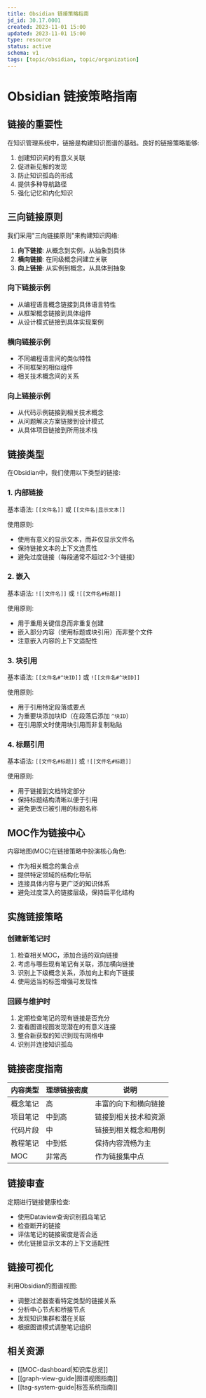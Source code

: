 ```yaml
---
title: Obsidian 链接策略指南
jd_id: 30.17.0001
created: 2023-11-01 15:00
updated: 2023-11-01 15:00
type: resource
status: active
schema: v1
tags: [topic/obsidian, topic/organization]
---
```


# Obsidian 链接策略指南

## 链接的重要性

在知识管理系统中，链接是构建知识图谱的基础。良好的链接策略能够:

1. 创建知识间的有意义关联
2. 促进新见解的发现
3. 防止知识孤岛的形成
4. 提供多种导航路径
5. 强化记忆和内化知识

## 三向链接原则

我们采用"三向链接原则"来构建知识网络:

1. **向下链接**: 从概念到实例，从抽象到具体
2. **横向链接**: 在同级概念间建立关联
3. **向上链接**: 从实例到概念，从具体到抽象

### 向下链接示例

- 从编程语言概念链接到具体语言特性
- 从框架概念链接到具体组件
- 从设计模式链接到具体实现案例

### 横向链接示例

- 不同编程语言间的类似特性
- 不同框架的相似组件
- 相关技术概念间的关系

### 向上链接示例

- 从代码示例链接到相关技术概念
- 从问题解决方案链接到设计模式
- 从具体项目链接到所用技术栈

## 链接类型

在Obsidian中，我们使用以下类型的链接:

### 1. 内部链接

基本语法: `[[文件名]]` 或 `[[文件名|显示文本]]`

使用原则:
- 使用有意义的显示文本，而非仅显示文件名
- 保持链接文本的上下文连贯性
- 避免过度链接（每段通常不超过2-3个链接）

### 2. 嵌入

基本语法: `![[文件名]]` 或 `![[文件名#标题]]`

使用原则:
- 用于重用关键信息而非重复创建
- 嵌入部分内容（使用标题或块引用）而非整个文件
- 注意嵌入内容的上下文适配性

### 3. 块引用

基本语法: `[[文件名#^块ID]]` 或 `![[文件名#^块ID]]`

使用原则:
- 用于引用特定段落或要点
- 为重要块添加块ID（在段落后添加 `^块ID`）
- 在引用原文时使用块引用而非复制粘贴

### 4. 标题引用

基本语法: `[[文件名#标题]]` 或 `![[文件名#标题]]`

使用原则:
- 用于链接到文档特定部分
- 保持标题结构清晰以便于引用
- 避免更改已被引用的标题名称

## MOC作为链接中心

内容地图(MOC)在链接策略中扮演核心角色:

- 作为相关概念的集合点
- 提供特定领域的结构化导航
- 连接具体内容与更广泛的知识体系
- 避免过度深入的链接层级，保持扁平化结构

## 实施链接策略

### 创建新笔记时

1. 检查相关MOC，添加合适的双向链接
2. 考虑与哪些现有笔记有关联，添加横向链接
3. 识别上下级概念关系，添加向上和向下链接
4. 使用适当的标签增强可发现性

### 回顾与维护时

1. 定期检查笔记的现有链接是否充分
2. 查看图谱视图发现潜在的有意义连接
3. 整合新获取的知识到现有网络中
4. 识别并连接知识孤岛

## 链接密度指南

| 内容类型 | 理想链接密度 | 说明 |
|---------|------------|------|
| 概念笔记 | 高         | 丰富的向下和横向链接 |
| 项目笔记 | 中到高     | 链接到相关技术和资源 |
| 代码片段 | 中         | 链接到相关概念和用例 |
| 教程笔记 | 中到低     | 保持内容流畅为主 |
| MOC      | 非常高     | 作为链接集中点 |

## 链接审查

定期进行链接健康检查:

- 使用Dataview查询识别孤岛笔记
- 检查断开的链接
- 评估笔记的链接密度是否合适
- 优化链接显示文本的上下文适配性

## 链接可视化

利用Obsidian的图谱视图:

- 调整过滤器查看特定类型的链接关系
- 分析中心节点和桥接节点
- 发现知识集群和潜在关联
- 根据图谱模式调整笔记组织

## 相关资源

- [[MOC-dashboard|知识库总览]]
- [[graph-view-guide|图谱视图指南]]
- [[tag-system-guide|标签系统指南]] 